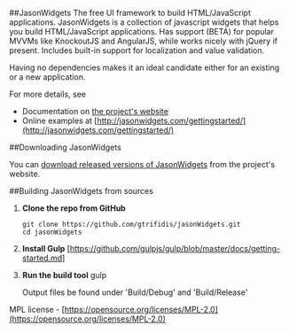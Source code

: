 ##JasonWidgets
The free UI framework to build HTML/JavaScript applications.
JasonWidgets is a collection of javascript widgets that helps you build HTML/JavaScript applications.
Has support (BETA) for popular MVVMs like KnockoutJS and AngularJS, while works nicely with jQuery if present.
Includes built-in support for localization and value validation.

Having no dependencies makes it an ideal candidate either for an existing or a new application.

 

For more details, see

 * Documentation on [the project's website](http://jasonwidgets.com/documentation/index.html)
 * Online examples at [http://jasonwidgets.com/gettingstarted/](http://jasonwidgets.com/gettingstarted/)

##Downloading JasonWidgets

You can [download released versions of JasonWidgets](http://jasonwidgets.com/downloads/) from the project's website.

##Building JasonWidgets from sources
 1. **Clone the repo from GitHub**

        git clone https://github.com/gtrifidis/jasonWidgets.git
        cd jasonWidgets
 
 2. **Install Gulp**
	[https://github.com/gulpjs/gulp/blob/master/docs/getting-started.md]
	
 3. **Run the build tool**
	gulp
	
	Output files be found under 'Build/Debug' and 'Build/Release'
	
MPL license - [https://opensource.org/licenses/MPL-2.0](https://opensource.org/licenses/MPL-2.0)
